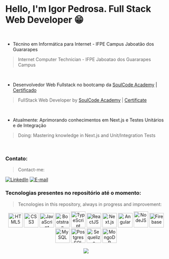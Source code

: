 # Hello, I'm Igor Pedrosa. Full Stack Web Developer 😁
<br/>

- Técnino em Informática para Internet - IFPE Campus Jaboatão dos Guararapes
> Internet Computer Technician - IFPE Jaboatao dos Guararapes Campus
<br/>

- Desenvolvedor Web Fullstack no bootcamp da [SoulCode Academy](https://soulcodeacademy.org/curso-web-full-stack.html) | [Certificado](https://www.linkedin.com/posts/igor-pedrosa_soulcoder-soulcodeacademy-tntenergydrink-activity-6912188703926841344-m2ms?utm_source=linkedin_share&utm_medium=member_desktop_web)
> FullStack Web Developer by [SoulCode Academy](https://soulcodeacademy.org/curso-web-full-stack.html) | [Certificate](https://www.linkedin.com/posts/igor-pedrosa_soulcoder-soulcodeacademy-tntenergydrink-activity-6912188703926841344-m2ms?utm_source=linkedin_share&utm_medium=member_desktop_web)
<br/>

- Atualmente: Aprimorando conhecimentos em Next.js e Testes Unitários e de Integração
> Doing: Mastering knowledge in Next.js and Unit/Integration Tests
<br/>

### Contato:
> Contact-me:

[![LinkedIn](https://img.shields.io/badge/LinkedIn-0077B5?style=for-the-badge&logo=linkedin&logoColor=white)](https://www.linkedin.com/in/igor-pedrosa/)
[![E-mail](https://img.shields.io/badge/Gmail-D14836?style=for-the-badge&logo=gmail&logoColor=white)](mailto:ilap1036@gmail.com)


### Tecnologias presentes no repositório até o momento: 
> Tecnologies in this repository, always in progress and improvement:

<p align="center">
  <img width="45" title="HTML5" src="https://cdn.jsdelivr.net/gh/devicons/devicon/icons/html5/html5-original.svg" />
  <img width="45" title="CSS3" src="https://cdn.jsdelivr.net/gh/devicons/devicon/icons/css3/css3-original.svg" />
  <img width="45" title="JavaScript" src="https://cdn.jsdelivr.net/gh/devicons/devicon/icons/javascript/javascript-original.svg" />
  <img width="45" title="Bootstrap" src="https://cdn.jsdelivr.net/gh/devicons/devicon/icons/bootstrap/bootstrap-original.svg" />
  <img width="45" title="TypeScript" height="50" src="https://cdn.jsdelivr.net/gh/devicons/devicon/icons/typescript/typescript-original.svg" />
  <img width="45" title="ReactJS" src="https://cdn.jsdelivr.net/gh/devicons/devicon/icons/react/react-original.svg" />
  <img width="45" title="Next.js" src="https://camo.githubusercontent.com/92ec9eb7eeab7db4f5919e3205918918c42e6772562afb4112a2909c1aaaa875/68747470733a2f2f6173736574732e76657263656c2e636f6d2f696d6167652f75706c6f61642f76313630373535343338352f7265706f7369746f726965732f6e6578742d6a732f6e6578742d6c6f676f2e706e67" />
  <img width="45" title="Angular" src="https://cdn.jsdelivr.net/gh/devicons/devicon/icons/angularjs/angularjs-original.svg" />
  <img width="45" title="NodeJS" height="50" src="https://cdn.jsdelivr.net/gh/devicons/devicon/icons/nodejs/nodejs-original.svg" />
  <img width="45" title="Firebase" src="https://cdn.jsdelivr.net/gh/devicons/devicon/icons/firebase/firebase-plain.svg" />
  <img width="45" title="MySQL" src="https://cdn.jsdelivr.net/gh/devicons/devicon/icons/mysql/mysql-original.svg" />
  <img width="45" title="PostgresSQL" src="https://cdn.jsdelivr.net/gh/devicons/devicon/icons/postgresql/postgresql-original.svg" />
  <img width="45" title="Sequelize" src="https://cdn.jsdelivr.net/gh/devicons/devicon/icons/sequelize/sequelize-original.svg" />
  <img width="45" title="MongoDB" src="https://cdn.jsdelivr.net/gh/devicons/devicon/icons/mongodb/mongodb-original.svg" />
</p>

<p align="center">
  <img src="https://i.imgur.com/lfnpjaD.gif">
</p>
